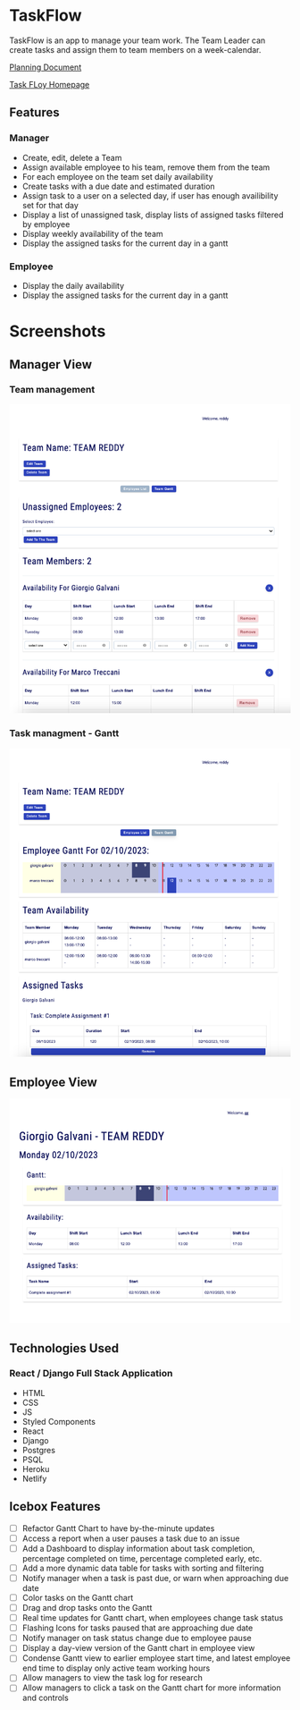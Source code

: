 # TaskFlow

TaskFlow is an app to manage your team work.
The Team Leader can create tasks and assign them to team members on a week-calendar.

[Planning Document](https://github.com/spencerlelswick/task-flow/blob/development/docs/planning.md)

[Task FLoy Homepage](https://task-flow-prod.netlify.app/)

## Features

### Manager

- Create, edit, delete a Team
- Assign available employee to his team, remove them from the team
- For each employee on the team set daily availability
- Create tasks with a due date and estimated duration
- Assign task to a user on a selected day, if user has enough availibility set for that day
- Display a list of unassigned task, display lists of assigned tasks filtered by employee
- Display weekly availability of the team
- Display the assigned tasks for the current day in a gantt

### Employee

- Display the daily availability
- Display the assigned tasks for the current day in a gantt

# Screenshots

## Manager View

### Team management

![ManagerPage-team](./assets/managerPage-team.png)

### Task managment - Gantt

![ManagerPage-gant](./assets/managerPage-gantt.png)

## Employee View

![EmployeePage](./assets/employeePage.png)

## Technologies Used

### React / Django Full Stack Application

- HTML
- CSS
- JS
- Styled Components
- React
- Django
- Postgres
- PSQL
- Heroku
- Netlify

## Icebox Features

- [ ] Refactor Gantt Chart to have by-the-minute updates
- [ ] Access a report when a user pauses a task due to an issue
- [ ] Add a Dashboard to display information about task completion, percentage completed on time, percentage completed early, etc.
- [ ] Add a more dynamic data table for tasks with sorting and filtering
- [ ] Notify manager when a task is past due, or warn when approaching due date
- [ ] Color tasks on the Gantt chart
- [ ] Drag and drop tasks onto the Gantt
- [ ] Real time updates for Gantt chart, when employees change task status
- [ ] Flashing Icons for tasks paused that are approaching due date
- [ ] Notify manager on task status change due to employee pause
- [ ] Display a day-view version of the Gantt chart in employee view
- [ ] Condense Gantt view to earlier employee start time, and latest employee end time to display only active team working hours
- [ ] Allow managers to view the task log for research
- [ ] Allow managers to click a task on the Gantt chart for more information and controls

